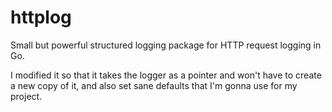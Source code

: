 httplog
=======

Small but powerful structured logging package for HTTP request logging in Go.

I modified it so that it takes the logger as a pointer and won't have to create a new copy of it, and also set sane defaults that I'm gonna use for my project.